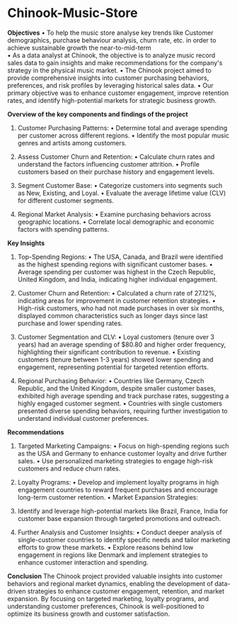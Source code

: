 # Chinook-Music-Store

**Objectives**
•	To help the music store analyse key trends like Customer demographics, purchase behaviour analysis, churn rate, etc. in order to achieve sustainable growth the near-to-mid-term  
•	As a data analyst at Chinook, the objective is to analyze music record sales data to gain insights and make recommendations for the company's strategy in the physical music market. 
•	The Chinook project aimed to provide comprehensive insights into customer purchasing behaviors, preferences, and risk profiles by leveraging historical sales data. 
•	Our primary objective was to enhance customer engagement, improve retention rates, and identify high-potential markets for strategic business growth. 

**Overview of the key components and findings of the project**
1. Customer Purchasing Patterns:
  •	Determine total and average spending per customer across different regions.
  •	Identify the most popular music genres and artists among customers.

2. Assess Customer Churn and Retention:
  •	Calculate churn rates and understand the factors influencing customer attrition.
  •	Profile customers based on their purchase history and engagement levels.

3. Segment Customer Base:
  •	Categorize customers into segments such as New, Existing, and Loyal.
  •	Evaluate the average lifetime value (CLV) for different customer segments.

4. Regional Market Analysis:
  •	Examine purchasing behaviors across geographic locations.
  •	Correlate local demographic and economic factors with spending patterns.

**Key Insights**
1. Top-Spending Regions:
  •	The USA, Canada, and Brazil were identified as the highest spending regions with significant customer bases.
  •	Average spending per customer was highest in the Czech Republic, United Kingdom, and India, indicating higher individual engagement.

2. Customer Churn and Retention:
  •	Calculated a churn rate of 27.12%, indicating areas for improvement in customer retention strategies.
  •	High-risk customers, who had not made purchases in over six months, displayed common characteristics such as longer days since last purchase and lower spending rates.

3. Customer Segmentation and CLV:
  •	Loyal customers (tenure over 3 years) had an average spending of $80.80 and higher order frequency, highlighting their significant contribution to revenue.
  •	Existing customers (tenure between 1-3 years) showed lower spending and engagement, representing potential for targeted retention efforts.

4. Regional Purchasing Behavior:
  •	Countries like Germany, Czech Republic, and the United Kingdom, despite smaller customer bases, exhibited high average spending and track purchase rates, suggesting a highly engaged customer segment.
  •	Countries with single customers presented diverse spending behaviors, requiring further investigation to understand individual customer preferences.

**Recommendations**
1. Targeted Marketing Campaigns:
  •	Focus on high-spending regions such as the USA and Germany to enhance customer loyalty and drive further sales.
  •	Use personalized marketing strategies to engage high-risk customers and reduce churn rates.

2. Loyalty Programs:
  •	Develop and implement loyalty programs in high engagement countries to reward frequent purchases and encourage long-term customer retention.
  •	Market Expansion Strategies:

3. Identify and leverage high-potential markets like Brazil, France, India for customer base expansion through targeted promotions and outreach.

4. Further Analysis and Customer Insights:
  •	Conduct deeper analysis of single-customer countries to identify specific needs and tailor marketing efforts to grow these markets.
  •	Explore reasons behind low engagement in regions like Denmark and implement strategies to enhance customer interaction and spending.

**Conclusion**
The Chinook project provided valuable insights into customer behaviors and regional market dynamics, enabling the development of data-driven strategies to enhance customer engagement, retention, and market expansion. By focusing on targeted marketing, loyalty programs, and understanding customer preferences, Chinook is well-positioned to optimize its business growth and customer satisfaction.
